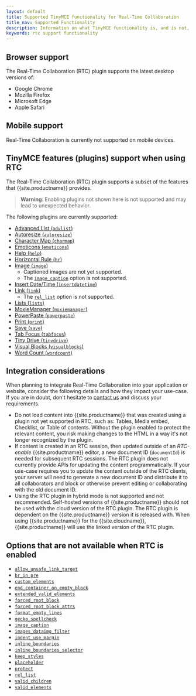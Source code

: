 ```yaml
---
layout: default
title: Supported TinyMCE functionality for Real-Time Collaboration
title_nav: Supported Functionality
description: Information on what TinyMCE functionality is, and is not, supported in Real-Time Collaboration
keywords: rtc support functionality
---
```


## Browser support

The Real-Time Collaboration (RTC) plugin supports the latest desktop versions of:

* Google Chrome
* Mozilla Firefox
* Microsoft Edge
* Apple Safari

## Mobile support

Real-Time Collaboration is currently not supported on mobile devices.

## TinyMCE features (plugins) support when using RTC

The Real-Time Collaboration (RTC) plugin supports a subset of the features that {{site.productname}} provides.

> **Warning**: Enabling plugins not shown here is not supported and may lead to unexpected behavior.

The following plugins are currently supported:

* [Advanced List (`advlist`)]({{site.baseurl}}/plugins/opensource/advlist/)
* [Autoresize (`autoresize`)]({{site.baseurl}}/plugins/opensource/autoresize/)
* [Character Map (`charmap`)]({{site.baseurl}}/plugins/opensource/charmap/)
* [Emoticons (`emoticons`)]({{site.baseurl}}/plugins/opensource/emoticons/)
* [Help (`help`)]({{site.baseurl}}/plugins/opensource/help/)
* [Horizontal Rule (`hr`)]({{site.baseurl}}/plugins/opensource/hr/)
* [Image (`image`)]({{site.baseurl}}/plugins/opensource/image/)
  * Captioned images are not yet supported.
  * The [`image_caption`]({{site.baseurl}}/plugins/opensource/image/#image_caption) option is not supported.
* [Insert Date/Time (`insertdatetime`)]({{site.baseurl}}/plugins/opensource/insertdatetime/)
* [Link (`link`)]({{site.baseurl}}/plugins/opensource/link/)
  * The [`rel_list`]({{site.baseurl}}/plugins/opensource/link/#rel_list) option is not supported.
* [Lists (`lists`)]({{site.baseurl}}/plugins/opensource/lists/)
* [MoxieManager (`moxiemanager`)]({{site.baseurl}}/plugins/premium/moxiemanager/)
* [PowerPaste (`powerpaste`)]({{site.baseurl}}/plugins/premium/powerpaste/)
* [Print (`print`)]({{site.baseurl}}/plugins/opensource/print/)
* [Save (`save`)]({{site.baseurl}}/plugins/opensource/save/)
* [Tab Focus (`tabfocus`)]({{site.baseurl}}/plugins/opensource/tabfocus/)
* [Tiny Drive (`tinydrive`)]({{site.baseurl}}/plugins/premium/tinydrive/)
* [Visual Blocks (`visualblocks`)]({{site.baseurl}}/plugins/opensource/visualblocks/)
* [Word Count (`wordcount`)]({{site.baseurl}}/plugins/opensource/wordcount/)

## Integration considerations

When planning to integrate Real-Time Collaboration into your application or website, consider the following details and how they impact your use-case. If you are in doubt, don't hesitate to [contact us]({{site.contactpage}}) and discuss your requirements.

* Do not load content into {{site.productname}} that was created using a plugin not yet supported in RTC, such as: Tables, Media embed, Checklist, or Table of contents. Without the plugin enabled to protect the relevant content, you risk making changes to the HTML in a way it's not longer recognized by the plugin.
* If content is created in an RTC session, then updated outside of an _RTC-enable_ {{site.productname}} editor, a new document ID (`documentId`) is needed for subsequent RTC sessions. The RTC plugin does not currently provide APIs for updating the content programmatically. If your use-case requires you to update the content outside of the RTC clients, your server will need to generate a new document ID and distribute it to all collaborators and block or otherwise prevent editing or collaborating with the old document ID.
* Using the RTC plugin in hybrid mode is not supported and not recommended. Self-hosted versions of {{site.productname}} should not be used with the cloud version of the RTC plugin. The RTC plugin is dependent on the {{site.productname}} version it is released with. When using {{site.productname}} for the {{site.cloudname}}, {{site.productname}} will use the linked version of the RTC plugin.

## Options that are not available when RTC is enabled

* [`allow_unsafe_link_target`]({{site.baseurl}}/configure/content-filtering/#allow_unsafe_link_target)
* [`br_in_pre`]({{site.baseurl}}/configure/advanced-editing-behavior/#br_in_pre)
* [`custom_elements`]({{site.baseurl}}/configure/content-filtering/#custom_elements)
* [`end_container_on_empty_block`]({{site.baseurl}}/configure/advanced-editing-behavior/#end_container_on_empty_block)
* [`extended_valid_elements`]({{site.baseurl}}/configure/content-filtering/#extended_valid_elements)
* [`forced_root_block`]({{site.baseurl}}/configure/content-filtering/#forced_root_block)
* [`forced_root_block_attrs`]({{site.baseurl}}/configure/content-filtering/#forced_root_block_attrs)
* [`format_empty_lines`]({{site.baseurl}}/configure/content-formatting/#format_empty_lines)
* [`gecko_spellcheck`]({{site.baseurl}}/configure/spelling/#gecko_spellcheck)
* [`image_caption`]({{site.baseurl}}/plugins/opensource/image/#image_caption)
* [`images_dataimg_filter`]({{site.baseurl}}/configure/file-image-upload/#images_dataimg_filter)
* [`indent_use_margin`]({{site.baseurl}}/configure/content-formatting/#indent_use_margin)
* [`inline_boundaries`]({{site.baseurl}}/configure/content-appearance/#inline_boundaries)
* [`inline_boundaries_selector`]({{site.baseurl}}/configure/content-appearance/#inline_boundaries_selector)
* [`keep_styles`]({{site.baseurl}}/configure/content-filtering/#keep_styles)
* [`placeholder`]({{site.baseurl}}/configure/editor-appearance/#placeholder)
* [`protect`]({{site.baseurl}}/configure/content-filtering/#protect)
* [`rel_list`]({{site.baseurl}}/plugins/opensource/link/#rel_list)
* [`valid_children`]({{site.baseurl}}/configure/content-filtering/#valid_children)
* [`valid_elements`]({{site.baseurl}}/configure/content-filtering/#valid_elements)
